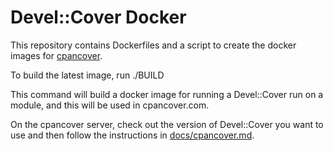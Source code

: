 Devel::Cover Docker
===================

This repository contains Dockerfiles and a script to create the docker images
for [cpancover](http://cpancover.com).

To build the latest image, run ./BUILD

This command will build a docker image for running a Devel::Cover run on a
module, and this will be used in cpancover.com.

On the cpancover server, check out the version of Devel::Cover you want to use
and then follow the instructions in
[docs/cpancover.md](https://github.com/pjcj/Devel--Cover/blob/master/docs/cpancover.md).
